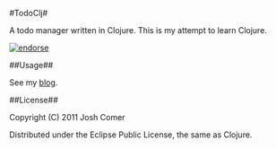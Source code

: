 #TodoClj#

A todo manager written in Clojure. This is my attempt to learn Clojure.

[![endorse](http://api.coderwall.com/jjcomer/endorsecount.png)](http://coderwall.com/jjcomer)

##Usage##

See my [blog](http://jjcomer.github.com/blog/2011/08/09/todoclj-1-0-0-is-done/).

##License##

Copyright (C) 2011 Josh Comer

Distributed under the Eclipse Public License, the same as Clojure.
